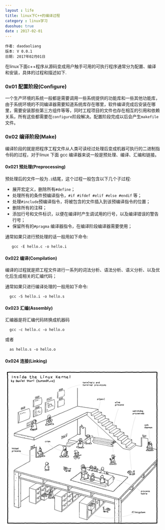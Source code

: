 ```yaml
---
layout : life
title: linux下C++的编译过程
category : linux学习
duoshuo: true
date : 2017-02-01
---
```


	作者: daodaoliang
	版本: V 0.0.1
	日期: 2017年02月01日

<!-- more -->

在linux下面c++程序从源码变成用户触手可用的可执行程序通常分为配置、编译和安装，具体的过程和描述如下.

### 0x01 配置阶段(Configure)

  一个生产环境的系统一般都是需要调用一些系统提供的功能库和一些其他功能库，由于系统环境的不同编译器需要知道系统库存在哪里，软件编译完成后安装在哪里，需要安装那些第三方组件等等，同时工程项目的文件也存在相互的引用和依赖关系，所有这些都需要在`configure`阶段解决。配置阶段完成以后会产生`makefile`文件。
 
### 0x02 编译阶段(Make)
 
  编译阶段的就是把程序工程文件从人类可读经过处理后变成机器可执行的二进制指令码的过程，对于linux 下面 gcc 编译器来说一般是预处理、编译、汇编和链接。

#### 0x021 预处理(Preprocessing)
 
  预处理后的文件一般为`.i`结尾，这个过程一般包含以下几个子过程:

  * 展开宏定义，删除所有`#define`；
  * 处理所有的条件预编译指令，`#if #ifdef #elif #else #endif` 等；
  * 处理`#include`预编译指令，将被包含的文件插入到该预编译指令的位置；
  * 删除所有的注释；
  * 添加行号和文件标识，以便在编译时产生调试用的行号，以及编译错误的警告行号；
  * 保留所有的`#pragma` 编译器指令，在编译阶段编译器需要使用；
 
 通常如果只进行预处理的话一般用如下命令:
 
 ```
	gcc -E hello.c -o hello.i
 ```
 
#### 0x022 编译(Compilation)

  编译的过程就是把工程文件进行一系列的词法分析、语法分析、语义分析、以及优化后生成相关的汇编代码；
  
  通常如果只进行编译处理的一般用如下命令:
  
  ```
	gcc -S hello.i -o hello.s
  ```
  
#### 0x023 汇编(Assembly)

  汇编器是将汇编代码转换成机器码
  
  ```
	gcc -c hello.c -o hello.o
  ```
  
  或者
  
  ```
	as hello.s -o hello.o
  ```

#### 0x024 连接(Linking)


  
 
![linux 内核漫画][1]

[1]:/res/img/blog/linux学习/linux.jpeg